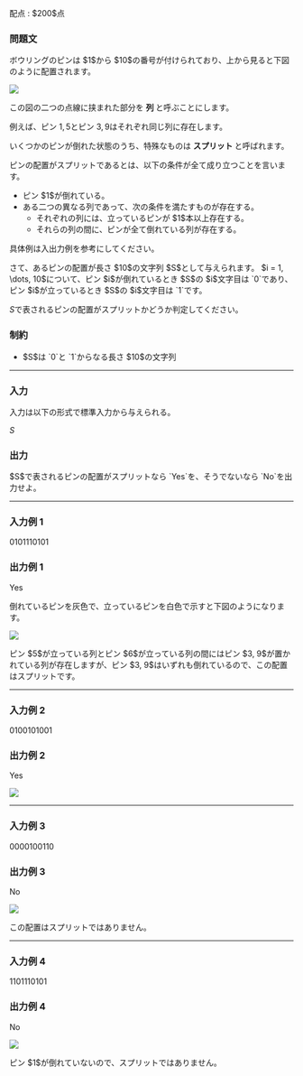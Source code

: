 
<div>

<span>

<span>

<p>
配点 : $200$点
</p>

<div>

<section>

### **問題文**

<p>
ボウリングのピンは $1$から $10$の番号が付けられており、上から見ると下図のように配置されます。
</p>

<p>

<img src="https://img.atcoder.jp/abc267/0a13f586c544118e1a4651d267a594c1.png">

</img>

</p>

<p>
この図の二つの点線に挟まれた部分を
<strong>
列
</strong>
と呼ぶことにします。

例えば、ピン $1, 5$とピン $3, 9$はそれぞれ同じ列に存在します。
</p>

<p>
いくつかのピンが倒れた状態のうち、特殊なものは
<strong>
スプリット
</strong>
と呼ばれます。

ピンの配置がスプリットであるとは、以下の条件が全て成り立つことを言います。
</p>

<ul>

<li>
ピン $1$が倒れている。
</li>

<li>
ある二つの異なる列であって、次の条件を満たすものが存在する。
<ul>

<li>
それぞれの列には、立っているピンが $1$本以上存在する。
</li>

<li>
それらの列の間に、ピンが全て倒れている列が存在する。
</li>

</ul>

</li>

</ul>

<p>
具体例は入出力例を参考にしてください。
</p>

<p>
さて、あるピンの配置が長さ $10$の文字列 $S$として与えられます。
$i = 1, \dots, 10$について、ピン $i$が倒れているとき $S$の $i$文字目は `0`であり、ピン $i$が立っているとき $S$の $i$文字目は `1`です。

$S$で表されるピンの配置がスプリットかどうか判定してください。
</p>

</section>

</div>

<div>

<section>

### **制約**

<ul>

<li>
$S$は `0`と `1`からなる長さ $10$の文字列
</li>

</ul>

</section>

</div>

---

<div>

<div>

<section>

### **入力**

<p>
入力は以下の形式で標準入力から与えられる。
</p>

<div>

$S$
</div>

</section>

</div>

<div>

<section>

### **出力**

<p>
$S$で表されるピンの配置がスプリットなら `Yes`を、そうでないなら `No`を出力せよ。
</p>

</section>

</div>

</div>

---

<div>

<section>

### **入力例 1**

<div>

0101110101

</div>

</section>

</div>

<div>

<section>

### **出力例 1**

<div>

Yes

</div>

<p>
倒れているピンを灰色で、立っているピンを白色で示すと下図のようになります。
</p>

<p>

<img src="https://img.atcoder.jp/abc267/ec8920ee4b39fac21b10c03e44fa45da.png">

</img>

</p>

<p>
ピン $5$が立っている列とピン $6$が立っている列の間にはピン $3, 9$が置かれている列が存在しますが、ピン $3, 9$はいずれも倒れているので、この配置はスプリットです。
</p>

</section>

</div>

---

<div>

<section>

### **入力例 2**

<div>

0100101001

</div>

</section>

</div>

<div>

<section>

### **出力例 2**

<div>

Yes

</div>

<p>

<img src="https://img.atcoder.jp/abc267/6ad2c3b72be7f1200386be1fb1eb276c.png">

</img>

</p>

</section>

</div>

---

<div>

<section>

### **入力例 3**

<div>

0000100110

</div>

</section>

</div>

<div>

<section>

### **出力例 3**

<div>

No

</div>

<p>

<img src="https://img.atcoder.jp/abc267/2d5b61ba048cf10007ce5b7a984c41a6.png">

</img>

</p>

<p>
この配置はスプリットではありません。
</p>

</section>

</div>

---

<div>

<section>

### **入力例 4**

<div>

1101110101

</div>

</section>

</div>

<div>

<section>

### **出力例 4**

<div>

No

</div>

<p>

<img src="https://img.atcoder.jp/abc267/d3aea8dae7928a938605b7a613bb642c.png">

</img>

</p>

<p>
ピン $1$が倒れていないので、スプリットではありません。
</p>

</section>

</div>

</span>

</span>

</div>
